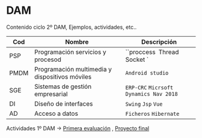 # DAM
Contenido ciclo 2º DAM, Ejemplos, actividades, etc..

| Cod  | Nombre | Descripción |
| ------------- | ------------- | ------------- |
| PSP  | Programación servicios y procesod  | ``proccess` `Thread`  `Socket ` |
| PMDM | Programación multimedia y dispositivos móviles | `Android studio` |
| SGE | Sistemas de gestión empresarial | `ERP-CRC` `Micrsoft Dynamics Nav 2018` |
| DI | Diseño de interfaces | `Swing` `Jsp` `Vue` |
| AD | Acceso a datos | `Ficheros` `Hibernate` |

Actividades 1º DAM -> [Primera evaluación](https://github.com/addUsername/filesPlay) , [Proyecto final](https://github.com/addUsername/Server-client)
